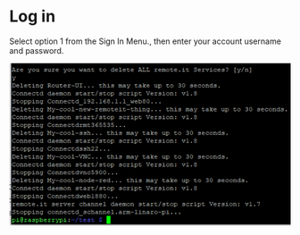 # Log in

Select option 1 from the Sign In Menu., then enter your account username and password.

![](../../.gitbook/assets/image%20%2897%29.png)

